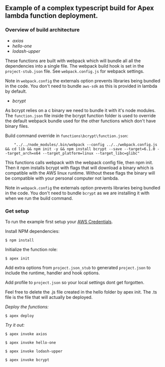 ## Example of a complex typescript build for Apex lambda function deployment.

### Overview of build architecture

- *axios*
- *hello-one*
- *lodash-upper*

These functions are built with webpack which will bundle all all the dependencies into a single file. The webpack build hook is set in the `project-stub.json` file. See `webpack.config.js` for webpack settings.

Note in `webpack.config` the externals option prevents libraries being bundled in the code. You don't need to bundle `aws-sdk` as this is provided in lambda by default.

- *bcrypt*

As bcrypt relies on a c binary we need to bundle it with it's node modules. The `function.json` file inside the bcrypt function folder is used to override the default webpack bundle used for the other functions which don't have binary files.

Build command override in `functions\bcrypt\function.json`:

```
    "../../node_modules/.bin/webpack --config ../../webpack.config.js && cd lib && npm init -y && npm install bcrypt --save --target=6.1.0 --target_arch=x64 --target_platform=linux --target_libc=glibc"
```

This functions calls webpack with the webpack config file, then npm init. Then it npm installs bcrypt with flags that will download a binary which is compatible with the AWS linux runtime. Without these flags the binary will be compatible with your personal computer not lambda.

Note in `webpack.config` the externals option prevents libraries being bundled in the code. You don't need to bundle `bcrypt` as we are installing it with when we run the build command.

### Get setup

To run the example first setup your [AWS Credentials](http://apex.run/#aws-credentials).

Install NPM dependencies:

```
$ npm install
```

Initialize the function role:
```
$ apex init
```

Add extra options from `project.json_stub` to generated `project.json` to include the runtime, handler and hook options.

Add profile to `project.json` so your local settings dont get forgotten.

Feel free to delete the .js file created in the hello folder by apex init. The .ts file is the file that will actually be deployed.

*Deploy the functions:*

```
$ apex deploy
```

*Try it out:*

```
$ apex invoke axios
```

```
$ apex invoke hello-one
```

```
$ apex invoke lodash-upper
```

```
$ apex invoke bcrypt
```
